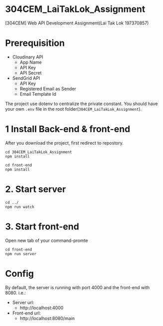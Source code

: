 # 304CEM_LaiTakLok_Assignment
[304CEM] Web API Development Assignment(Lai Tak Lok 197370857)

# Prerequisition
- Cloudinary API
  - App Name
  - API Key
  - API Secret
- SendGrid API
  - API Key
  - Registered Email as Sender
  - Email Template Id
  
The project use dotenv to centralize the private constant. You should have your own ```.env``` file in the root folder(``` 304CEM_LaiTakLok_Assignment ```).


# 1 Install Back-end & front-end
After you download the project, first redirect to repostory.

    cd 304CEM_LaiTakLok_Assignment
    npm install

    cd front-end
    npm install


# 2. Start server
    cd ../
    npm run watch

# 3. Start front-end
Open new tab of your command-promte
    
    cd front-end
    npm run server

# Config
By default, the server is running with port 4000 and the front-end with 8080. i.e.:

- Server url:
  - http://localhost:4000
- Front-end url:
  - http://localhost:8080/main
